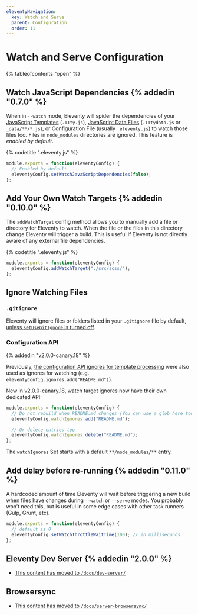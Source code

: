 ```yaml
---
eleventyNavigation:
  key: Watch and Serve
  parent: Configuration
  order: 11
---
```

# Watch and Serve Configuration

{% tableofcontents "open" %}

## Watch JavaScript Dependencies {% addedin "0.7.0" %}

When in `--watch` mode, Eleventy will spider the dependencies of your [JavaScript Templates](/docs/languages/javascript/) (`.11ty.js`), [JavaScript Data Files](/docs/data-js/) (`.11tydata.js` or `_data/**/*.js`), or Configuration File (usually `.eleventy.js`) to watch those files too. Files in `node_modules` directories are ignored. This feature is _enabled by default_.

{% codetitle ".eleventy.js" %}

```js
module.exports = function(eleventyConfig) {
  // Enabled by default
  eleventyConfig.setWatchJavaScriptDependencies(false);
};
```

## Add Your Own Watch Targets {% addedin "0.10.0" %}

The `addWatchTarget` config method allows you to manually add a file or directory for Eleventy to watch. When the file or the files in this directory change Eleventy will trigger a build. This is useful if Eleventy is not directly aware of any external file dependencies.

{% codetitle ".eleventy.js" %}

```js
module.exports = function(eleventyConfig) {
  eleventyConfig.addWatchTarget("./src/scss/");
};
```

## Ignore Watching Files

### `.gitignore`

Eleventy will ignore files or folders listed in your `.gitignore` file by default, [unless `setUseGitIgnore` is turned off](/docs/ignores/#opt-out-of-using-.gitignore).

### Configuration API

{% addedin "v2.0.0-canary.18" %}

Previously, [the configuration API ignores for template processing](/docs/ignores/#configuration-api) were also used as ignores for watching (e.g. `eleventyConfig.ignores.add("README.md")`).

New in v2.0.0-canary.18, watch target ignores now have their own dedicated API:

```js
module.exports = function(eleventyConfig) {
  // Do not rebuild when README.md changes (You can use a glob here too)
  eleventyConfig.watchIgnores.add("README.md");

  // Or delete entries too
  eleventyConfig.watchIgnores.delete("README.md");
};
```

The `watchIgnores` Set starts with a default `**/node_modules/**` entry.

## Add delay before re-running {% addedin "0.11.0" %}

A hardcoded amount of time Eleventy will wait before triggering a new build when files have changes during `--watch` or `--serve` modes. You probably won’t need this, but is useful in some edge cases with other task runners (Gulp, Grunt, etc).

```js
module.exports = function(eleventyConfig) {
  // default is 0
  eleventyConfig.setWatchThrottleWaitTime(100); // in milliseconds
};
```

## Eleventy Dev Server {% addedin "2.0.0" %}

<div id="swap-back-to-browsersync"></div>

* [This content has moved to `/docs/dev-server/`](/docs/dev-server/)

## Browsersync

* [This content has moved to `/docs/server-browsersync/`](/docs/server-browsersync/)
